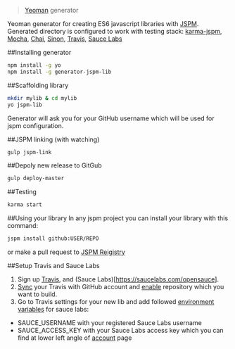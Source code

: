 > [Yeoman](http://yeoman.io) generator

Yeoman generator for creating ES6 javascript libraries with [JSPM](http://jspm.io/).
Generated directory is configured to work with testing stack: [karma-jspm](https://github.com/Workiva/karma-jspm), [Mocha](http://mochajs.org/), [Chai](http://chaijs.com/), [Sinon](http://sinonjs.org/), [Travis](https://travis-ci.org/), [Sauce Labs](https://saucelabs.com/)

##Installing generator

```bash
npm install -g yo
npm install -g generator-jspm-lib
```

##Scaffolding library

```bash
mkdir mylib & cd mylib
yo jspm-lib
```

Generator will ask you for your GitHub username which will be used for jspm configuration.

##JSPM linking (with watching)

```bash
gulp jspm-link
```

##Depoly new release to GitGub

```bash
gulp deploy-master
```

##Testing

```bash
karma start
```

##Using your library
In any jspm project you can install your library with this command:

```bash
jspm install github:USER/REPO
```

or make a pull request to [JSPM Reigistry](https://github.com/jspm/registry)

##Setup Travis and Sauce Labs

1. Sign up [Travis](https://travis-ci.org), and (Sauce Labs)[https://saucelabs.com/opensauce].
2. [Sync](https://travis-ci.org/profile) your Travis with GitHub account and [enable](https://travis-ci.org/profile) repository which you want to build.
3. Go to Travis settings for your new lib and add followed [environment variables](http://blog.travis-ci.com/2014-08-22-environment-variables/) for sauce labs:
  - SAUCE_USERNAME with your registered Sauce Labs username
  - SAUCE_ACCESS_KEY with your Sauce Labs access key which you can find at lower left angle of [account](https://saucelabs.com/account) page
